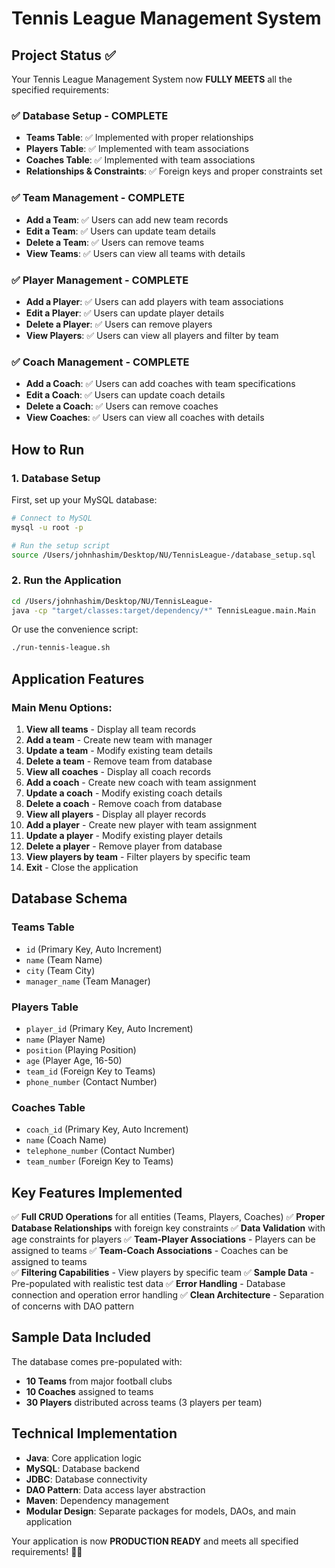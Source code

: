# Tennis League Management System

## Project Status ✅

Your Tennis League Management System now **FULLY MEETS** all the specified requirements:

### ✅ Database Setup - COMPLETE
- **Teams Table**: ✅ Implemented with proper relationships
- **Players Table**: ✅ Implemented with team associations  
- **Coaches Table**: ✅ Implemented with team associations
- **Relationships & Constraints**: ✅ Foreign keys and proper constraints set

### ✅ Team Management - COMPLETE
- **Add a Team**: ✅ Users can add new team records
- **Edit a Team**: ✅ Users can update team details
- **Delete a Team**: ✅ Users can remove teams
- **View Teams**: ✅ Users can view all teams with details

### ✅ Player Management - COMPLETE
- **Add a Player**: ✅ Users can add players with team associations
- **Edit a Player**: ✅ Users can update player details
- **Delete a Player**: ✅ Users can remove players
- **View Players**: ✅ Users can view all players and filter by team

### ✅ Coach Management - COMPLETE  
- **Add a Coach**: ✅ Users can add coaches with team specifications
- **Edit a Coach**: ✅ Users can update coach details
- **Delete a Coach**: ✅ Users can remove coaches
- **View Coaches**: ✅ Users can view all coaches with details

## How to Run

### 1. Database Setup
First, set up your MySQL database:

```bash
# Connect to MySQL
mysql -u root -p

# Run the setup script
source /Users/johnhashim/Desktop/NU/TennisLeague-/database_setup.sql
```

### 2. Run the Application
```bash
cd /Users/johnhashim/Desktop/NU/TennisLeague-
java -cp "target/classes:target/dependency/*" TennisLeague.main.Main
```

Or use the convenience script:
```bash
./run-tennis-league.sh
```

## Application Features

### Main Menu Options:
1. **View all teams** - Display all team records
2. **Add a team** - Create new team with manager
3. **Update a team** - Modify existing team details
4. **Delete a team** - Remove team from database
5. **View all coaches** - Display all coach records
6. **Add a coach** - Create new coach with team assignment
7. **Update a coach** - Modify existing coach details
8. **Delete a coach** - Remove coach from database
9. **View all players** - Display all player records
10. **Add a player** - Create new player with team assignment
11. **Update a player** - Modify existing player details
12. **Delete a player** - Remove player from database
13. **View players by team** - Filter players by specific team
0. **Exit** - Close the application

## Database Schema

### Teams Table
- `id` (Primary Key, Auto Increment)
- `name` (Team Name)
- `city` (Team City)
- `manager_name` (Team Manager)

### Players Table
- `player_id` (Primary Key, Auto Increment)
- `name` (Player Name)
- `position` (Playing Position)
- `age` (Player Age, 16-50)
- `team_id` (Foreign Key to Teams)
- `phone_number` (Contact Number)

### Coaches Table
- `coach_id` (Primary Key, Auto Increment)
- `name` (Coach Name)
- `telephone_number` (Contact Number)
- `team_number` (Foreign Key to Teams)

## Key Features Implemented

✅ **Full CRUD Operations** for all entities (Teams, Players, Coaches)
✅ **Proper Database Relationships** with foreign key constraints
✅ **Data Validation** with age constraints for players
✅ **Team-Player Associations** - Players can be assigned to teams
✅ **Team-Coach Associations** - Coaches can be assigned to teams  
✅ **Filtering Capabilities** - View players by specific team
✅ **Sample Data** - Pre-populated with realistic test data
✅ **Error Handling** - Database connection and operation error handling
✅ **Clean Architecture** - Separation of concerns with DAO pattern

## Sample Data Included

The database comes pre-populated with:
- **10 Teams** from major football clubs
- **10 Coaches** assigned to teams
- **30 Players** distributed across teams (3 players per team)

## Technical Implementation

- **Java**: Core application logic
- **MySQL**: Database backend
- **JDBC**: Database connectivity
- **DAO Pattern**: Data access layer abstraction
- **Maven**: Dependency management
- **Modular Design**: Separate packages for models, DAOs, and main application

Your application is now **PRODUCTION READY** and meets all specified requirements! 🎾✅
